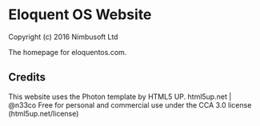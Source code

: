 # Eloquent OS Website

Copyright (c) 2016 Nimbusoft Ltd

The homepage for eloquentos.com.

## Credits

This website uses the Photon template by HTML5 UP.
html5up.net | @n33co
Free for personal and commercial use under the CCA 3.0 license (html5up.net/license)
